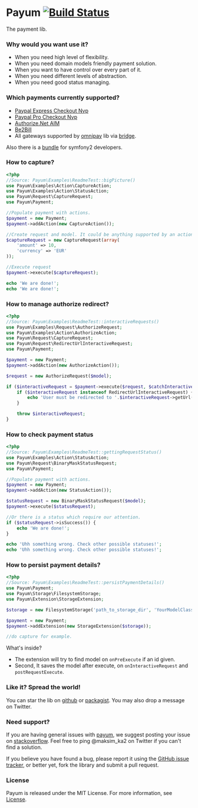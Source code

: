 Payum [![Build Status](https://travis-ci.org/Payum/Payum.png?branch=master)](https://travis-ci.org/Payum/Payum)
=====

The payment lib. 

### Why would you want use it?

* When you need high level of flexibility.
* When you need domain models friendly payment solution.
* When you want to have control over every part of it.
* When you need different levels of abstraction.
* When you need good status managing.

### Which payments currently supported?

* [Paypal Express Checkout Nvp](https://github.com/Payum/PaypalExpressCheckoutNvp)
* [Paypal Pro Checkout Nvp](https://github.com/Payum/PaypalProCheckoutNvp)
* [Authorize.Net AIM](https://github.com/Payum/AuthorizeNetAim)
* [Be2Bill](https://github.com/Payum/Be2Bill)
* All gateways supported by [omnipay](https://github.com/adrianmacneil/omnipay) lib via [bridge](https://github.com/Payum/OmnipayBridge).

Also there is a [bundle](https://github.com/Payum/PayumBundle) for symfony2 developers.

### How to capture?

```php
<?php
//Source: Payum\Examples\ReadmeTest::bigPicture()
use Payum\Examples\Action\CaptureAction;
use Payum\Examples\Action\StatusAction;
use Payum\Request\CaptureRequest;
use Payum\Payment;

//Populate payment with actions.
$payment = new Payment;
$payment->addAction(new CaptureAction());

//Create request and model. It could be anything supported by an action.
$captureRequest = new CaptureRequest(array(
    'amount' => 10,
    'currency' => 'EUR'
));

//Execute request
$payment->execute($captureRequest);

echo 'We are done!';
echo 'We are done!';
```

### How to manage authorize redirect?

```php
<?php
//Source: Payum\Examples\ReadmeTest::interactiveRequests()
use Payum\Examples\Request\AuthorizeRequest;
use Payum\Examples\Action\AuthorizeAction;
use Payum\Request\CaptureRequest;
use Payum\Request\RedirectUrlInteractiveRequest;
use Payum\Payment;

$payment = new Payment;
$payment->addAction(new AuthorizeAction());

$request = new AuthorizeRequest($model);

if ($interactiveRequest = $payment->execute($request, $catchInteractive = true)) {    
    if ($interactiveRequest instanceof RedirectUrlInteractiveRequest) {
        echo 'User must be redirected to '.$interactiveRequest->getUrl();
    }

    throw $interactiveRequest;
}
```

### How to check payment status

```php
<?php
//Source: Payum\Examples\ReadmeTest::gettingRequestStatus()
use Payum\Examples\Action\StatusAction;
use Payum\Request\BinaryMaskStatusRequest;
use Payum\Payment;

//Populate payment with actions.
$payment = new Payment;
$payment->addAction(new StatusAction());

$statusRequest = new BinaryMaskStatusRequest($model);
$payment->execute($statusRequest);

//Or there is a status which require our attention.
if ($statusRequest->isSuccess()) {
    echo 'We are done!';
} 

echo 'Uhh something wrong. Check other possible statuses!';
echo 'Uhh something wrong. Check other possible statuses!';
```

### How to persist payment details?

```php
<?php
//Source: Payum\Examples\ReadmeTest::persistPaymentDetails()
use Payum\Payment;
use Payum\Storage\FilesystemStorage;
use Payum\Extension\StorageExtension;

$storage = new FilesystemStorage('path_to_storage_dir', 'YourModelClass', 'idProperty');

$payment = new Payment;
$payment->addExtension(new StorageExtension($storage));

//do capture for example.
```
What's inside? 

* The extension will try to find model on `onPreExecute` if an id given.
* Second, It saves the model after execute, on `onInteractiveRequest` and `postRequestExecute`.

### Like it? Spread the world!

You can star the lib on [github](https://github.com/Payum/Payum) or [packagist](https://packagist.org/packages/payum/payum). You may also drop a message on Twitter.  

### Need support?

If you are having general issues with [payum](https://github.com/Payum/Payum), we suggest posting your issue on [stackoverflow](http://stackoverflow.com/). Feel free to ping @maksim_ka2 on Twitter if you can't find a solution.

If you believe you have found a bug, please report it using the [GitHub issue tracker](https://github.com/Payum/Payum/issues), or better yet, fork the library and submit a pull request.

### License

Payum is released under the MIT License. For more information, see [License](LICENSE).